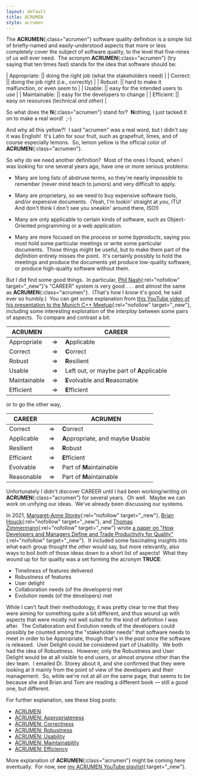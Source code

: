 ```yaml
---
layout: default
title: ACRUMEN
style: acrumen
---
```


The
**ACRUMEN**{:class="acrumen"}
software quality definition
is a simple list of
briefly-named and easily-understood aspects
that more or less completely cover the subject of
software quality,
to the level that five-nines of us will ever need.&nbsp;
The acronym **ACRUMEN**{:class="acrumen"}
(try saying that ten times fast)
stands for the idea that software should be:

<div class="acrumen-table-marker"></div>

| Appropriate: || doing the right job (what the stakeholders need) |
| Correct: || doing the job right (i.e., correctly) |
| Robust: || hard to make it malfunction, or even _seem_ to |
| Usable: || easy for the intended users to use |
| Maintainable: || easy for the developers to change |
| Efficient: || easy on resources (technical _and other_) |

So what does the **N**{:class="acrumen"} stand for?&nbsp;
**N**othing, I just tacked it on to make a real word!&nbsp; ;-)

And why all this <span class="acrumen">yellow</span>?!&nbsp;
I said "acrumen" was a real word, but I didn't say it was English!&nbsp;
It's Latin for sour fruit,
such as grapefruit, limes, and of course especially lemons.&nbsp;
So, lemon yellow is the official color of
**ACRUMEN**{:class="acrumen"}.

So why do we need another definition?&nbsp;
Most of the ones I found,
when I was looking for one several years ago,
have one or more serious problems:

- Many are long lists of abstruse terms,
so they're nearly impossible to remember
(never mind teach to juniors)
and very difficult to apply.

- Many are proprietary, so we need to buy
expensive software tools,
and/or
expensive documents.&nbsp;
(Yeah, I'm lookin' straight at _you_, ITU!&nbsp;
And don't think I don't see you sneakin' around there, ISO!)

- Many are only applicable to certain kinds of software,
such as
Object-Oriented programming
or
a web application.

- Many are more focused on the _process_ or some _byproducts_,
saying you must
hold some particular meetings
or write some particular documents.&nbsp;
Those things might be useful,
but to make them part of the _definition_
entirely misses the point.&nbsp;
It's certainly possibly to hold the meetings and produce the documents
yet produce low-quality software,
or produce high-quality software without them.

But I did find some good things.&nbsp;
In particular,
[Phil Nash](https://levelofindirection.com/){:rel="nofollow" target="_new"}'s
"CAREER" system is very good . . .
and almost the same as **ACRUMEN**{:class="acrumen"}.&nbsp;
(That's how I _know_ it's good,
he said ever so humbly.)&nbsp;
You can get some explanation from
[this YouTube video of his presentation to the Munich C++ Meetup](https://www.youtube.com/watch?v=ipHIw3xfoUM){:rel="nofollow" target="_new"},
including some interesting exploration of
the _interplay_ between some pairs of aspects.&nbsp;
To compare and contrast a bit:

<div class="acrumen-to-career-table-marker"></div>

| ACRUMEN || **CAREER** |
|--|--|--|
| Appropriate | &nbsp;=>&nbsp; | **A**pplicable |
| Correct | &nbsp;=>&nbsp; | **C**orrect |
| Robust | &nbsp;=>&nbsp; | **R**esilient |
| Usable | &nbsp;=>&nbsp; | Left out, or maybe part of **A**pplicable |
| Maintainable | &nbsp;=>&nbsp; | **E**volvable and **R**easonable |
| Efficient | &nbsp;=>&nbsp; | **E**fficient |

or to go the other way,

<div class="career-to-acrumen-table-marker"></div>

| **CAREER** || ACRUMEN |
|--|--|--|
| Correct | &nbsp;=>&nbsp; | **C**orrect |
| Applicable | &nbsp;=>&nbsp; | **A**ppropriate, and maybe **U**sable |
| Resilient | &nbsp;=>&nbsp; | **R**obust |
| Efficient | &nbsp;=>&nbsp; | **E**fficient |
| Evolvable | &nbsp;=>&nbsp; | Part of **M**aintainable |
| Reasonable | &nbsp;=>&nbsp; | Part of **M**aintainable |

Unfortunately I didn't discover CAREER until I had been
working/writing on **ACRUMEN**{:class="acrumen"}
for several years.&nbsp;
Oh well.&nbsp;
Maybe we can work on unifying our ideas.&nbsp;
We've already been discussing our systems.

In 2021,
[Margaret-Anne Storey](https://www.margaretstorey.com/){:rel="nofollow" target="_new"},
[Brian Houck](https://www.linkedin.com/in/brian-houck-b4123132){:rel="nofollow" target="_new"}, and
[Thomas Zimmermann](https://thomas-zimmermann.com/){:rel="nofollow" target="_new"}
wrote
[a paper on
"How Developers and Managers Define and Trade Productivity for Quality"](https://arxiv.org/abs/2111.04302){:rel="nofollow" target="_new"}.&nbsp;
It included some fascinating insights into
what each group thought the _other_ would say,
but more relevantly,
also ways to boil _both_ of those ideas down to a short list of aspects!&nbsp;
What they wound up for for quality was a set forming the acronym **TRUCE**:

<div class="truce-list-marker"></div>

- Timeliness of features delivered
- Robustness of features
- User delight
- Collaboration needs (of the developers) met
- Evolution needs (of the developers) met

While I can't fault their methodology,
it was pretty clear to me that
they were aiming for something quite a bit different,
and thus wound up with aspects that were
mostly not well suited for
the kind of definition _I_ was after.&nbsp;
The Collaboration and Evolution needs of the developers
could possibly be counted among the "stakeholder needs"
that software needs to meet in order to be Appropriate,
though that's in the _past_ once the software is released.&nbsp;
User Delight could be considered part of Usability.&nbsp;
We both had the idea of Robustness.&nbsp;
However, only the Robustness and User Delight
would be at all visible to end users,
or almost _anyone_ other than the dev team.&nbsp;
I emailed Dr. Storey about it,
and she confirmed
that they were looking at it mainly from the point of view
of the developers and their management.&nbsp;
So, while we're not at all on the same page,
that seems to be because
she and Brian and Tom are reading a different book &mdash;
still a good one, but different.

For further explanation, see these blog posts:

- [ACRUMEN](/blog/ACRUMEN)
- [ACRUMEN: Appropriateness](/blog/acrumen-appropriateness)
- [ACRUMEN: Correctness](/blog/acrumen-correctness)
- [ACRUMEN: Robustness](/blog/acrumen-robustness)
- [ACRUMEN: Usability](/blog/acrumen-usability)
- [ACRUMEN: Maintainability](/blog/acrumen-maintainability)
- [ACRUMEN: Efficiency](/blog/acrumen-efficiency)

More explanation of **ACRUMEN**{:class="acrumen"}
might be coming here eventually.&nbsp;
For now, see
[my ACRUMEN YouTube playlist](https://www.youtube.com/playlist?list=PLMrm16n64BuaRo9N8xY8OnTOWZ5K2aFG1){:target="_new"}.
